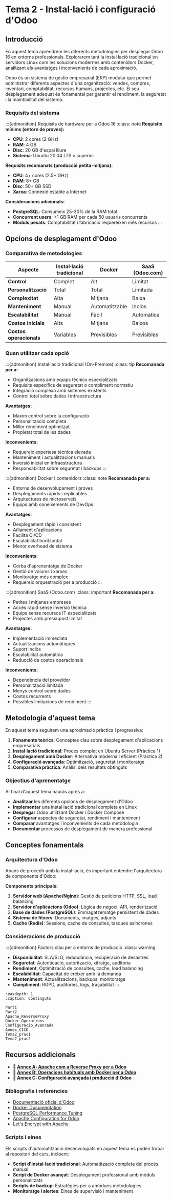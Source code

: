 # Tema 2 - Instal·lació i configuració d'Odoo

## Introducció

En aquest tema aprendrem les diferents metodologies per desplegar Odoo 16 en entorns professionals. Explorarem tant la instal·lació tradicional en servidors Linux com les solucions modernes amb contenidors Docker, analitzant els avantatges i inconvenients de cada aproximació.

Odoo és un sistema de gestió empresarial (ERP) modular que permet administrar diferents aspectes d'una organització: vendes, compres, inventari, comptabilitat, recursos humans, projectes, etc. El seu desplegament adequat és fonamental per garantir el rendiment, la seguretat i la maintibilitat del sistema.

### Requisits del sistema

:::{admonition} Requisits de hardware per a Odoo 16
:class: note
**Requisits mínims (entorn de proves):**
- **CPU**: 2 cores (2 GHz)
- **RAM**: 4 GB
- **Disc**: 20 GB d'espai lliure
- **Sistema**: Ubuntu 20.04 LTS o superior

**Requisits recomanats (producció petita-mitjana):**
- **CPU**: 4+ cores (2.5+ GHz)
- **RAM**: 8+ GB
- **Disc**: 50+ GB SSD
- **Xarxa**: Connexió estable a Internet

**Consideracions adicionals:**
- **PostgreSQL**: Consumeix 25-30% de la RAM total
- **Concurrent users**: +1 GB RAM per cada 50 usuaris concurrents
- **Mòduls pesats**: Comptabilitat i fabricació requereixen més recursos
:::

## Opcions de desplegament d'Odoo

### Comparativa de metodologies

| Aspecte | Instal·lació tradicional | Docker | SaaS (Odoo.com) |
|---------|--------------------------|--------|-----------------|
| **Control** | Complet | Alt | Limitat |
| **Personalització** | Total | Total | Limitada |
| **Complexitat** | Alta | Mitjana | Baixa |
| **Manteniment** | Manual | Automatitzable | Inclòs |
| **Escalabilitat** | Manual | Fàcil | Automàtica |
| **Costos inicials** | Alts | Mitjans | Baixos |
| **Costos operacionals** | Variables | Previsibles | Previsibles |

### Quan utilitzar cada opció

:::{admonition} Instal·lació tradicional (On-Premise)
:class: tip
**Recomanada per a:**
- Organitzacions amb equips tècnics especialitzats
- Requisits específics de seguretat o compliment normatiu
- Integració complexa amb sistemes existents
- Control total sobre dades i infraestructura

**Avantatges:**
- Màxim control sobre la configuració
- Personalització completa
- Millor rendiment optimitzat
- Propietat total de les dades

**Inconvenients:**
- Requereix expertesa tècnica elevada
- Manteniment i actualitzacions manuals
- Inversió inicial en infraestructura
- Responsabilitat sobre seguretat i backups
:::

:::{admonition} Docker i contenidors
:class: note
**Recomanada per a:**
- Entorns de desenvolupament i proves
- Desplegaments ràpids i replicables
- Arquitectures de microserveis
- Equips amb coneixements de DevOps

**Avantatges:**
- Desplegament ràpid i consistent
- Aïllament d'aplicacions
- Facilita CI/CD
- Escalabilitat horitzontal
- Menor overhead de sistema

**Inconvenients:**
- Corba d'aprenentatge de Docker
- Gestió de volums i xarxes
- Monitoratge més complex
- Requereix orquestració per a producció
:::

:::{admonition} SaaS (Odoo.com)
:class: important
**Recomanada per a:**
- Petites i mitjanes empreses
- Accés ràpid sense inversió tècnica
- Equips sense recursos IT especialitzats
- Projectes amb pressupost limitat

**Avantatges:**
- Implementació immediata
- Actualitzacions automàtiques
- Suport inclòs
- Escalabilitat automàtica
- Reducció de costos operacionals

**Inconvenients:**
- Dependència del proveïdor
- Personalització limitada
- Menys control sobre dades
- Costos recurrents
- Possibles limitacions de rendiment
:::

## Metodologia d'aquest tema

En aquest tema seguirem una aproximació pràctica i progressiva:

1. **Fonaments teòrics**: Conceptes clau sobre desplegament d'aplicacions empresarials
2. **Instal·lació tradicional**: Procés complet en Ubuntu Server (Pràctica 1)
3. **Desplegament amb Docker**: Alternativa moderna i eficient (Pràctica 2)
4. **Configuració avançada**: Optimització, seguretat i monitoratge
5. **Comparativa pràctica**: Anàlisi dels resultats obtinguts

### Objectius d'aprenentatge

Al final d'aquest tema hauràs après a:

- **Analitzar** les diferents opcions de desplegament d'Odoo
- **Implementar** una instal·lació tradicional completa en Linux
- **Desplegar** Odoo utilitzant Docker i Docker Compose
- **Configurar** aspectes de seguretat, rendiment i manteniment
- **Comparar** avantatges i inconvenients de cada metodologia
- **Documentar** processos de desplegament de manera professional

## Conceptes fonamentals

### Arquitectura d'Odoo

Abans de procedir amb la instal·lació, és important entendre l'arquitectura de components d'Odoo:

**Components principals:**

1. **Servidor web (Apache/Nginx)**: Gestió de peticions HTTP, SSL, load balancing
2. **Servidor d'aplicacions (Odoo)**: Lògica de negoci, API, renderització
3. **Base de dades (PostgreSQL)**: Emmagatzematge persistent de dades
4. **Sistema de fitxers**: Documents, imatges, adjunts
5. **Cache (Redis)**: Sessions, cache de consultes, tasques asíncrones

### Consideracions de producció

:::{admonition} Factors clau per a entorns de producció
:class: warning
- **Disponibilitat**: SLA/SLO, redundància, recuperació de desastres
- **Seguretat**: Autenticació, autorització, xifratge, auditoria
- **Rendiment**: Optimització de consultes, cache, load balancing
- **Escalabilitat**: Capacitat de créixer amb la demanda
- **Manteniment**: Actualitzacions, backups, monitoratge
- **Compliment**: RGPD, auditories, logs, traçabilitat
:::

```{toctree}
:maxdepth: 1
:caption: Continguts

Part1
Part2
Apache_ReverseProxy
Docker_Operations
Configuracio_Avancada
Annex_CICD
Tema2_prac1
Tema2_prac2
```
## Recursos addicionals

  - **📖 [Annex A: Apache com a Reverse Proxy per a Odoo](Apache_ReverseProxy.md)**
  - **📖 [Annex B: Operacions habituals amb Docker per a Odoo](Docker_Operations.md)**
  - **📖 [Annex C: Configuració avançada i producció d'Odoo](Configuracio_Avancada.md)**

### Bibliografia i referències

- [Documentació oficial d'Odoo](https://www.odoo.com/documentation/16.0/)
- [Docker Documentation](https://docs.docker.com/)
- [PostgreSQL Performance Tuning](https://wiki.postgresql.org/wiki/Performance_Optimization)
- [Apache Configuration for Odoo](https://httpd.apache.org/docs/2.4/howto/reverse_proxy.html)
- [Let's Encrypt with Apache](https://certbot.eff.org/instructions?ws=apache&os=ubuntu)

### Scripts i eines

Els scripts d'automatització desenvolupats en aquest tema es poden trobar al repositori del curs, incloent:

- **Script d'instal·lació tradicional**: Automatització completa del procés manual
- **Script de Docker avançat**: Desplegament professional amb mòduls personalitzats
- **Scripts de backup**: Estratègies per a ambdues metodologies
- **Monitoratge i alertes**: Eines de supervisió i manteniment

